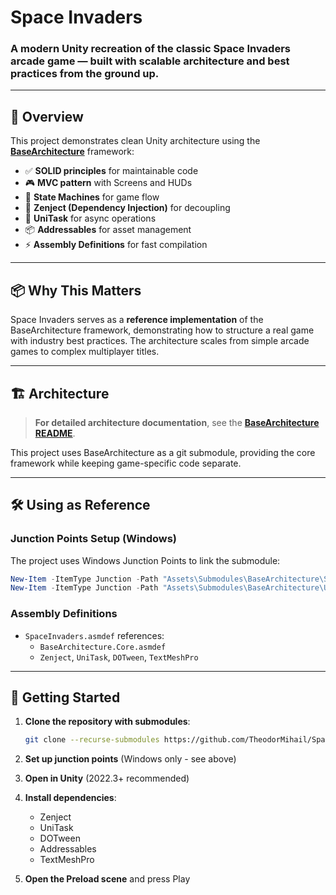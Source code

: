 # Space Invaders

### A modern Unity recreation of the classic Space Invaders arcade game — built with scalable architecture and best practices from the ground up.

---

## 🧱 Overview

This project demonstrates clean Unity architecture using the **[BaseArchitecture](https://github.com/TheodorMihail/BaseArchitecture)** framework:

- ✅ **SOLID principles** for maintainable code
- 🎮 **MVC pattern** with Screens and HUDs
- 🔁 **State Machines** for game flow
- 🧠 **Zenject (Dependency Injection)** for decoupling
- 🔄 **UniTask** for async operations
- 📦 **Addressables** for asset management
- ⚡ **Assembly Definitions** for fast compilation

---

## 📦 Why This Matters

Space Invaders serves as a **reference implementation** of the BaseArchitecture framework, demonstrating how to structure a real game with industry best practices. The architecture scales from simple arcade games to complex multiplayer titles.

---

## 🏗️ Architecture

> **For detailed architecture documentation**, see the **[BaseArchitecture README](https://github.com/TheodorMihail/BaseArchitecture#-architecture-guide)**.

This project uses BaseArchitecture as a git submodule, providing the core framework while keeping game-specific code separate.

---

## 🛠️ Using as Reference

### Junction Points Setup (Windows)
The project uses Windows Junction Points to link the submodule:
```powershell
New-Item -ItemType Junction -Path "Assets\Submodules\BaseArchitecture\Scripts" -Target "..\..\Submodules\BaseArchitecture\Assets\Scripts\Core"
New-Item -ItemType Junction -Path "Assets\Submodules\BaseArchitecture\UI" -Target "..\..\Submodules\BaseArchitecture\Assets\UI"
```

### Assembly Definitions
- `SpaceInvaders.asmdef` references:
  - `BaseArchitecture.Core.asmdef`
  - `Zenject`, `UniTask`, `DOTween`, `TextMeshPro`

---

## 🚀 Getting Started

1. **Clone the repository with submodules**:
   ```bash
   git clone --recurse-submodules https://github.com/TheodorMihail/SpaceInvaders.git
   ```

2. **Set up junction points** (Windows only - see above)

3. **Open in Unity** (2022.3+ recommended)

4. **Install dependencies**:
   - Zenject
   - UniTask
   - DOTween
   - Addressables
   - TextMeshPro

5. **Open the Preload scene** and press Play

